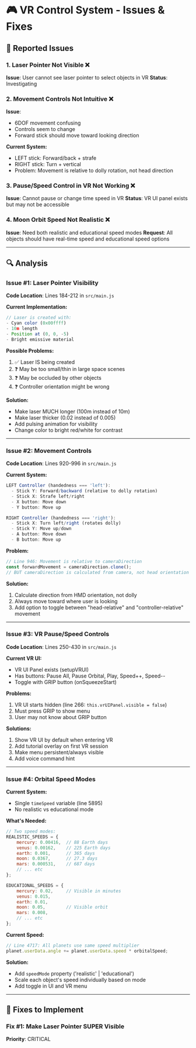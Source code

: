 # 🎮 VR Control System - Issues & Fixes

## 🔴 Reported Issues

### 1. Laser Pointer Not Visible ❌
**Issue**: User cannot see laser pointer to select objects in VR
**Status**: Investigating

### 2. Movement Controls Not Intuitive ❌
**Issue**: 
- 6DOF movement confusing
- Controls seem to change
- Forward stick should move toward looking direction

**Current System:**
- LEFT stick: Forward/back + strafe
- RIGHT stick: Turn + vertical
- Problem: Movement is relative to dolly rotation, not head direction

### 3. Pause/Speed Control in VR Not Working ❌
**Issue**: Cannot pause or change time speed in VR
**Status**: VR UI panel exists but may not be accessible

### 4. Moon Orbit Speed Not Realistic ❌
**Issue**: Need both realistic and educational speed modes
**Request**: All objects should have real-time speed and educational speed options

---

## 🔍 Analysis

### Issue #1: Laser Pointer Visibility

**Code Location**: Lines 184-212 in `src/main.js`

**Current Implementation:**
```javascript
// Laser is created with:
- Cyan color (0x00ffff)
- 10m length
- Position at (0, 0, -5)
- Bright emissive material
```

**Possible Problems:**
1. ✅ Laser IS being created
2. ❓ May be too small/thin in large space scenes
3. ❓ May be occluded by other objects
4. ❓ Controller orientation might be wrong

**Solution:**
- Make laser MUCH longer (100m instead of 10m)
- Make laser thicker (0.02 instead of 0.005)
- Add pulsing animation for visibility
- Change color to bright red/white for contrast

---

### Issue #2: Movement Controls

**Code Location**: Lines 920-996 in `src/main.js`

**Current System:**
```javascript
LEFT Controller (handedness === 'left'):
  - Stick Y: Forward/backward (relative to dolly rotation)
  - Stick X: Strafe left/right
  - X button: Move down
  - Y button: Move up

RIGHT Controller (handedness === 'right'):
  - Stick X: Turn left/right (rotates dolly)
  - Stick Y: Move up/down
  - A button: Move down
  - B button: Move up
```

**Problem:**
```javascript
// Line 946: Movement is relative to cameraDirection
const forwardMovement = cameraDirection.clone();
// BUT cameraDirection is calculated from camera, not head orientation
```

**Solution:**
1. Calculate direction from HMD orientation, not dolly
2. Always move toward where user is looking
3. Add option to toggle between "head-relative" and "controller-relative" movement

---

### Issue #3: VR Pause/Speed Controls

**Code Location**: Lines 250-430 in `src/main.js`

**Current VR UI:**
- VR UI Panel exists (setupVRUI)
- Has buttons: Pause All, Pause Orbital, Play, Speed++, Speed--
- Toggle with GRIP button (onSqueezeStart)

**Problems:**
1. VR UI starts hidden (line 266: `this.vrUIPanel.visible = false`)
2. Must press GRIP to show menu
3. User may not know about GRIP button

**Solutions:**
1. Show VR UI by default when entering VR
2. Add tutorial overlay on first VR session
3. Make menu persistent/always visible
4. Add voice command hint

---

### Issue #4: Orbital Speed Modes

**Current System:**
- Single `timeSpeed` variable (line 5895)
- No realistic vs educational mode

**What's Needed:**
```javascript
// Two speed modes:
REALISTIC_SPEEDS = {
    mercury: 0.00416,  // 88 Earth days
    venus: 0.00162,    // 225 Earth days  
    earth: 0.001,      // 365 days
    moon: 0.0367,      // 27.3 days
    mars: 0.000531,    // 687 days
    // ... etc
};

EDUCATIONAL_SPEEDS = {
    mercury: 0.02,     // Visible in minutes
    venus: 0.015,
    earth: 0.01,
    moon: 0.05,        // Visible orbit
    mars: 0.008,
    // ... etc
};
```

**Current Speed:**
```javascript
// Line 4717: All planets use same speed multiplier
planet.userData.angle += planet.userData.speed * orbitalSpeed;
```

**Solution:**
- Add `speedMode` property ('realistic' | 'educational')
- Scale each object's speed individually based on mode
- Add toggle in UI and VR menu

---

## 🔧 Fixes to Implement

### Fix #1: Make Laser Pointer SUPER Visible

**Priority**: CRITICAL

